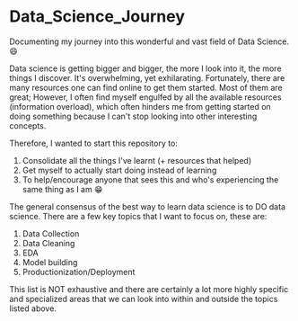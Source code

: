 # Data_Science_Journey
Documenting my journey into this wonderful and vast field of Data Science. :smile:

Data science is getting bigger and bigger, the more I look into it, the more things I discover. It's overwhelming, yet exhilarating. 
Fortunately, there are many resources one can find online to get them started. Most of them are great; However, I often find myself engulfed by all the available resources (information overload), which often hinders me from getting started on doing something because I can't stop looking into other interesting concepts.

Therefore, I wanted to start this repository to:
1. Consolidate all the things I've learnt (+ resources that helped)
2. Get myself to actually start doing instead of learning
3. To help/encourage anyone that sees this and who's experiencing the same thing as I am :grin:

The general consensus of the best way to learn data science is to DO data science. 
There are a few key topics that I want to focus on, these are:
1. Data Collection
2. Data Cleaning
3. EDA
4. Model building
5. Productionization/Deployment

This list is NOT exhaustive and there are certainly a lot more highly specific and specialized areas that we can look into within and outside the topics listed above.

